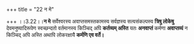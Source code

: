 +++
title = "22 न मे"

+++
।।3.22।।**न मे** सर्वेश्वरस्य अवाप्तसमस्तकामस्य सर्वज्ञस्य सत्यसंकल्पस्य
**त्रिषु लोकेषु** देवमनुष्यादिरूपेण स्वच्छन्दतो वर्तमानस्य किञ्चिद् अपि
**कर्तव्यम् अस्ति** यतः **अनवाप्तं** कर्मणा **अवाप्तव्यं** न किञ्चिद्
अपि अस्ति अथापि लोकरक्षायै **कर्मणि एव वर्ते।**
